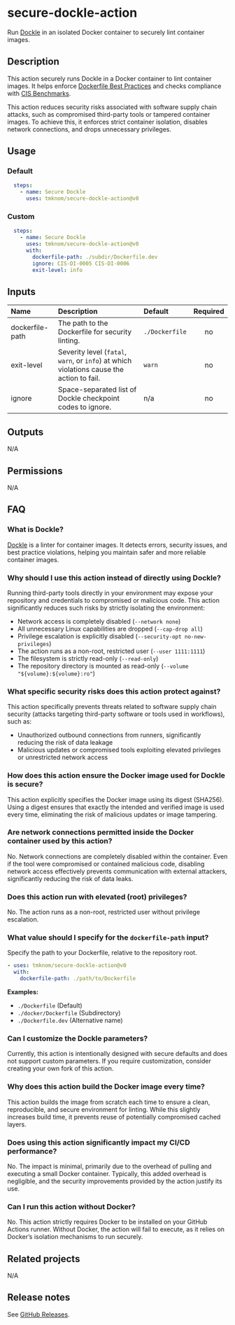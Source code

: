 # secure-dockle-action

Run [Dockle][dockle] in an isolated Docker container to securely lint container images.

<!-- actdocs start -->

## Description

This action securely runs Dockle in a Docker container to lint container images.
It helps enforce [Dockerfile Best Practices][best_practices] and checks compliance with [CIS Benchmarks][cis].

This action reduces security risks associated with software supply chain attacks, such as compromised third-party tools or tampered container images.
To achieve this, it enforces strict container isolation, disables network connections, and drops unnecessary privileges.

## Usage

### Default

```yaml
  steps:
    - name: Secure Dockle
      uses: tmknom/secure-dockle-action@v0
```

### Custom

```yaml
  steps:
    - name: Secure Dockle
      uses: tmknom/secure-dockle-action@v0
      with:
        dockerfile-path: ./subdir/Dockerfile.dev
        ignore: CIS-DI-0005 CIS-DI-0006
        exit-level: info
```

## Inputs

| Name | Description | Default | Required |
| :--- | :---------- | :------ | :------: |
| dockerfile-path | The path to the Dockerfile for security linting. | `./Dockerfile` | no |
| exit-level | Severity level (`fatal`, `warn`, or `info`) at which violations cause the action to fail. | `warn` | no |
| ignore | Space-separated list of Dockle checkpoint codes to ignore. | n/a | no |

## Outputs

N/A

<!-- actdocs end -->

## Permissions

N/A

## FAQ

### What is Dockle?

[Dockle][dockle] is a linter for container images.
It detects errors, security issues, and best practice violations, helping you maintain safer and more reliable container images.

### Why should I use this action instead of directly using Dockle?

Running third-party tools directly in your environment may expose your repository and credentials to compromised or malicious code.
This action significantly reduces such risks by strictly isolating the environment:

- Network access is completely disabled (`--network none`)
- All unnecessary Linux capabilities are dropped (`--cap-drop all`)
- Privilege escalation is explicitly disabled (`--security-opt no-new-privileges`)
- The action runs as a non-root, restricted user  (`--user 1111:1111`)
- The filesystem is strictly read-only (`--read-only`)
- The repository directory is mounted as read-only (`--volume "${volume}:${volume}:ro"`)

### What specific security risks does this action protect against?

This action specifically prevents threats related to software supply chain security (attacks targeting third-party software or tools used in workflows), such as:

- Unauthorized outbound connections from runners, significantly reducing the risk of data leakage
- Malicious updates or compromised tools exploiting elevated privileges or unrestricted network access

### How does this action ensure the Docker image used for Dockle is secure?

This action explicitly specifies the Docker image using its digest (SHA256).
Using a digest ensures that exactly the intended and verified image is used every time, eliminating the risk of malicious updates or image tampering.

### Are network connections permitted inside the Docker container used by this action?

No. Network connections are completely disabled within the container.
Even if the tool were compromised or contained malicious code, disabling network access effectively prevents communication with external attackers, significantly reducing the risk of data leaks.

### Does this action run with elevated (root) privileges?

No. The action runs as a non-root, restricted user without privilege escalation.

### What value should I specify for the `dockerfile-path` input?

Specify the path to your Dockerfile, relative to the repository root.

```yaml
- uses: tmknom/secure-dockle-action@v0
  with:
    dockerfile-path: ./path/to/Dockerfile
```

**Examples:**

- `./Dockerfile` (Default)
- `./docker/Dockerfile` (Subdirectory)
- `./Dockerfile.dev` (Alternative name)

### Can I customize the Dockle parameters?

Currently, this action is intentionally designed with secure defaults and does not support custom parameters.
If you require customization, consider creating your own fork of this action.

### Why does this action build the Docker image every time?

This action builds the image from scratch each time to ensure a clean, reproducible, and secure environment for linting.
While this slightly increases build time, it prevents reuse of potentially compromised cached layers.

### Does using this action significantly impact my CI/CD performance?

No. The impact is minimal, primarily due to the overhead of pulling and executing a small Docker container.
Typically, this added overhead is negligible, and the security improvements provided by the action justify its use.

### Can I run this action without Docker?

No. This action strictly requires Docker to be installed on your GitHub Actions runner.
Without Docker, the action will fail to execute, as it relies on Docker’s isolation mechanisms to run securely.

## Related projects

N/A

## Release notes

See [GitHub Releases][releases].

[dockle]: https://github.com/goodwithtech/dockle
[best_practices]: https://docs.docker.com/develop/develop-images/dockerfile_best-practices/
[cis]: https://www.cisecurity.org/cis-benchmarks/
[releases]: https://github.com/tmknom/secure-dockle-action/releases
